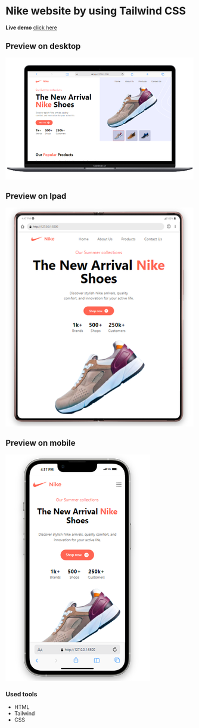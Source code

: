 # Nike website by using Tailwind CSS

**Live demo** [click here](https://nike-website-front.netlify.app)

## Preview on desktop

![alt text](design/desktop.png)

## Preview on Ipad

![alt text](design/tablet.png)

## Preview on mobile

![alt text](design/mobile.png)

### Used tools

-  HTML
-  Tailwind
-  CSS
